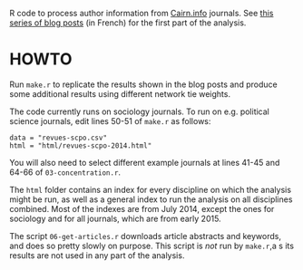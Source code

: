 R code to process author information from [Cairn.info](http://www.cairn.info/) journals. See [this series of blog posts](http://politbistro.hypotheses.org/tag/edition-scientifique) (in French) for the first part of the analysis.

# HOWTO

Run `make.r` to replicate the results shown in the blog posts and produce some additional results using different network tie weights.

The code currently runs on sociology journals. To run on e.g. political science journals, edit lines 50-51 of `make.r` as follows:

```{r}
data = "revues-scpo.csv"
html = "html/revues-scpo-2014.html"
```

You will also need to select different example journals at lines 41-45 and 64-66 of `03-concentration.r`.

The `html` folder contains an index for every discipline on which the analysis might be run, as well as a general index to run the analysis on all disciplines combined. Most of the indexes are from July 2014, except the ones for sociology and for all journals, which are from early 2015.

The script `06-get-articles.r` downloads article abstracts and keywords, and does so pretty slowly on purpose. This script is _not_ run by `make.r`,a s its results are not used in any part of the analysis.
